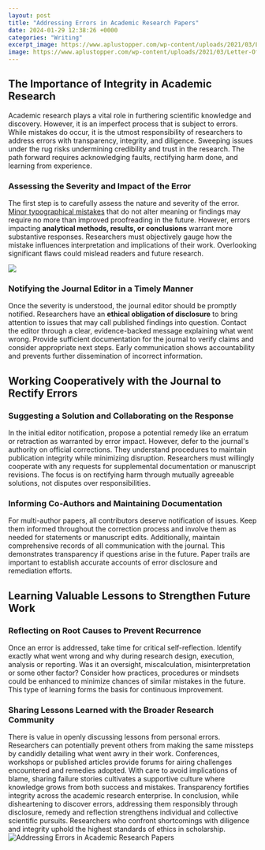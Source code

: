 ```yaml
---
layout: post
title: "Addressing Errors in Academic Research Papers"
date: 2024-01-29 12:38:26 +0000
categories: "Writing"
excerpt_image: https://www.aplustopper.com/wp-content/uploads/2021/03/Letter-Of-Error-for-Newsletter-768x1086.png
image: https://www.aplustopper.com/wp-content/uploads/2021/03/Letter-Of-Error-for-Newsletter-768x1086.png
---
```


## The Importance of Integrity in Academic Research  
Academic research plays a vital role in furthering scientific knowledge and discovery. However, it is an imperfect process that is subject to errors. While mistakes do occur, it is the utmost responsibility of researchers to address errors with transparency, integrity, and diligence. Sweeping issues under the rug risks undermining credibility and trust in the research. The path forward requires acknowledging faults, rectifying harm done, and learning from experience.
### Assessing the Severity and Impact of the Error
The first step is to carefully assess the nature and severity of the error. [Minor typographical mistakes](https://store.fi.io.vn/womens-crazy-havanese-lady-dog-lover-v-neck-t-shirt/men&) that do not alter meaning or findings may require no more than improved proofreading in the future. However, errors impacting **analytical methods, results, or conclusions** warrant more substantive responses. Researchers must objectively gauge how the mistake influences interpretation and implications of their work. Overlooking significant flaws could mislead readers and future research.

![](https://typeset.io/resources/content/images/2022/09/1_-53---1-.jpg)
### Notifying the Journal Editor in a Timely Manner 
Once the severity is understood, the journal editor should be promptly notified. Researchers have an **ethical obligation of disclosure** to bring attention to issues that may call published findings into question. Contact the editor through a clear, evidence-backed message explaining what went wrong. Provide sufficient documentation for the journal to verify claims and consider appropriate next steps. Early communication shows accountability and prevents further dissemination of incorrect information.
## Working Cooperatively with the Journal to Rectify Errors
### Suggesting a Solution and Collaborating on the Response  
In the initial editor notification, propose a potential remedy like an erratum or retraction as warranted by error impact. However, defer to the journal's authority on official corrections. They understand procedures to maintain publication integrity while minimizing disruption. Researchers must willingly cooperate with any requests for supplemental documentation or manuscript revisions. The focus is on rectifying harm through mutually agreeable solutions, not disputes over responsibilities. 
### Informing Co-Authors and Maintaining Documentation
For multi-author papers, all contributors deserve notification of issues. Keep them informed throughout the correction process and involve them as needed for statements or manuscript edits. Additionally, maintain comprehensive records of all communication with the journal. This demonstrates transparency if questions arise in the future. Paper trails are important to establish accurate accounts of error disclosure and remediation efforts.
## Learning Valuable Lessons to Strengthen Future Work
### Reflecting on Root Causes to Prevent Recurrence
Once an error is addressed, take time for critical self-reflection. Identify exactly what went wrong and why during research design, execution, analysis or reporting. Was it an oversight, miscalculation, misinterpretation or some other factor? Consider how practices, procedures or mindsets could be enhanced to minimize chances of similar mistakes in the future. This type of learning forms the basis for continuous improvement. 
### Sharing Lessons Learned with the Broader Research Community  
There is value in openly discussing lessons from personal errors. Researchers can potentially prevent others from making the same missteps by candidly detailing what went awry in their work. Conferences, workshops or published articles provide forums for airing challenges encountered and remedies adopted. With care to avoid implications of blame, sharing failure stories cultivates a supportive culture where knowledge grows from both success and mistakes. Transparency fortifies integrity across the academic research enterprise.
In conclusion, while disheartening to discover errors, addressing them responsibly through disclosure, remedy and reflection strengthens individual and collective scientific pursuits. Researchers who confront shortcomings with diligence and integrity uphold the highest standards of ethics in scholarship.
![Addressing Errors in Academic Research Papers](https://www.aplustopper.com/wp-content/uploads/2021/03/Letter-Of-Error-for-Newsletter-768x1086.png)